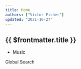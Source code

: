 ```yaml
---
title: Home
authors: ["Victor Fisher"]
updated: "2021-10-27"
---
```


## {{ $frontmatter.title }}

* <g-link to="/music">Music</g-link>

<g-link to="/global-search">Global Search</g-link>
